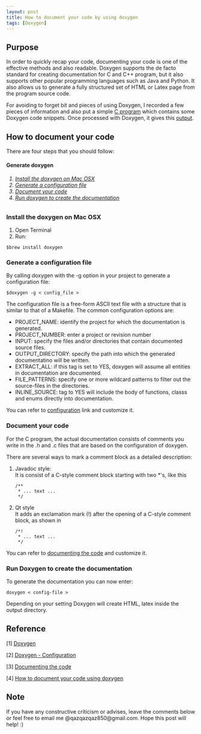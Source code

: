 ```yaml
---
layout: post
title: How to document your code by using doxygen
tags: [Doxygen]
---
```


## Purpose 

In order to quickly recap your code, documenting your code is one of the effective methods and also readable. Doxygen supports the de facto standard for creating documentation for C and C++ program, but it also supports other popular programming languages such as Java and Python. It also allows us to generate a fully structured set of HTML or Latex page from the program source code.

For avoiding to forget bit and pieces of using Doxygen, I recorded a few pieces of information and also put a simple [C program](https://github.com/s311354/Doxygen_practice) which contains some Doxygen code snippets. Once processed with Doxygen, it gives this <a href="{{ site.baseurl }}/data/doxygen_c/html/">output</a>.

## How to document your code

There are four steps that you should follow:

<h4><a name=""></a> Generate doxygen </h4>
<h6><ol>
    <li><a href="#doxygen">Install the doxygen on Mac OSX</a></li>
    <li><a href="#generate">Generate a configuration file</a></li>
    <li><a href="#document">Document your code</a></li>
    <li><a href="#create">Run doxygen to create the documentation</a></li>
</ol></h6>

<h3><a name="doxygen"></a> Install the doxygen on Mac OSX </h3>

<ol>
<li> Open Terminal </li>
<li> Run: </li>
</ol>
<div class="language-shell highlighter-rouge"><pre class="highlight"><code class="hljs ruby"><span class="nb">$brew install doxygen </span></code></pre></div>

<h3><a name="document"></a> Generate a configuration file </h3>

  By calling doxygen with the -g option in your project to generate a configuration file:

<div class="language-shell highlighter-rouge"><pre class="highlight"><code class="hljs ruby"><span class="nb">$doxygen -g < config_file > </span></code></pre></div>

The configuration file is a free-form ASCII text file with a structure that is similar to that of a Makefile. The common configuration options are:

<ul style="list-style-type:disc">
<li> PROJECT_NAME: identify the project for which the documentation is generated.</li>
<li> PROJECT_NUMBER: enter a project or revision number</li>
<li> INPUT: specify the files and/or directories that contain documented source files.</li>
<li> OUTPUT_DIRECTORY: specify the path into which the generated documentatino will be written.</li>
<li> EXTRACT_ALL: if this tag is set to YES, doxygen will assume all entities in documentation are documented.</li>
<li> FILE_PATTERNS: specify one or more wildcard patterns to filter out the source-files in the directories.</li>
<li> INLINE_SOURCE: tag to YES will include the body of functions, classs and enums directly into documentation.</li>
</ul>

You can refer to [configuration](http://www.doxygen.nl/manual/config.html) link and customize it.  

<h3><a name="document"></a> Document your code </h3>

For the C program, the actual documentation consists of comments you write in the .h and .c files that are based on the configuration of doxygen.

There are several ways to mark a comment block as a detailed description:

<ol>
<li> Javadoc style: </li>
It is consist of a C-style comment block starting with two *'s, like this

<div class="language-shell highlighter-rouge"><pre class="highlight"><code class="hljs ruby"><span class="nb">/**
 * ... text ...
 */
</span></code></pre></div>
<li> Qt style </li>
It adds an exclamation mark (!) after the opening of a C-style comment block, as shown in

<div class="language-shell highlighter-rouge"><pre class="highlight"><code class="hljs ruby"><span class="nb">/*!
 * ... text ...
 */
</span></code></pre></div>
</ol>

You can refer to [documenting the code](http://www.doxygen.nl/manual/docblocks.html) and customize it.

<h3><a name="create"></a> Run Doxygen to create the documentation </h3>

To generate the documentation you can now enter:

<div class="language-shell highlighter-rouge"><pre class="highlight"><code class="hljs ruby"><span class="nb">doxygen < config-file >
</span></code></pre></div>

Depending on your setting Doxygen will create HTML, latex inside the output directory.

## Reference

[1] [Doxygen](http://www.doxygen.nl)

[2] [Doxygen - Configuration](http://www.doxygen.nl/manual/config.html#cfg_file_patterns)

[3] [Documenting the code](http://www.doxygen.nl/manual/docblocks.html)

[4] [How to document your code using doxygen](https://flcwiki.desy.de/How%20to%20document%20your%20code%20using%20doxygen) 

## Note
<p>If you have any constructive criticism or advises, leave the comments below or feel free to email me @qazqazqaz850@gmail.com.
Hope this post will help! :)
</p>


